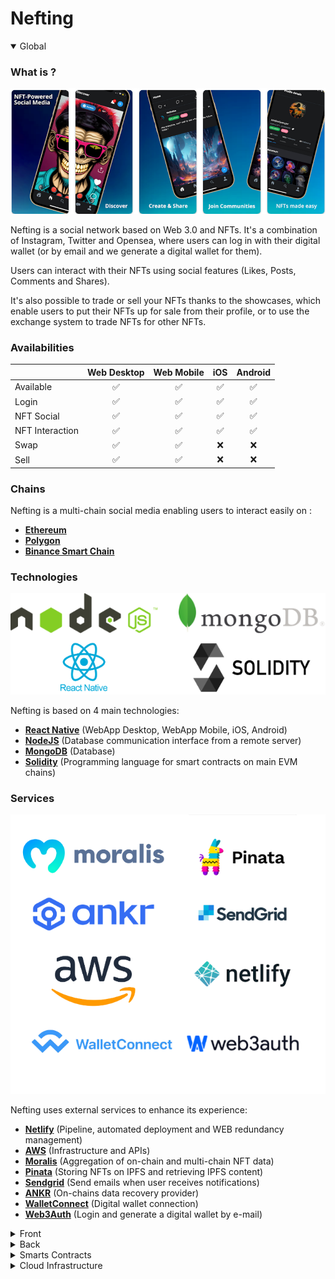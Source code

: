 # Nefting 

<details open>
<summary> Global </summary>

### What is ?

<center>
<img src="./demo.png" />
</center>

Nefting is a social network based on Web 3.0 and NFTs. It's a combination of Instagram, Twitter and Opensea, where users can log in with their digital wallet (or by email and we generate a digital wallet for them).

Users can interact with their NFTs using social features (Likes, Posts, Comments and Shares).

It's also possible to trade or sell your NFTs thanks to the showcases, which enable users to put their NFTs up for sale from their profile, or to use the exchange system to trade NFTs for other NFTs.

### Availabilities

|                 | Web Desktop        | Web Mobile | iOS | Android |
|-----------------|--------------------|------------|-----|---------|
| Available       | <center>✅</center> |     <center>✅</center>       |   <center>✅</center>  |     <center>✅</center>    |
| Login           | <center>✅</center> |       <center>✅</center>     |   <center>✅</center>  |    <center>✅</center>     |
| NFT Social      | <center>✅</center>        |     <center>✅</center>       |  <center>✅</center>   |    <center>✅</center>     |
| NFT Interaction | <center>✅</center>        |     <center>✅</center>       |   <center>✅</center>  |    <center>✅</center>     |
| Swap            | <center>✅</center>        |     <center>✅</center>       |  <center>❌</center>   |    <center>❌</center>      |
| Sell            | <center>✅</center>        |     <center>✅</center>       |   <center>❌</center>   |     <center>❌</center>     |

### Chains

Nefting is a multi-chain social media enabling users to interact easily on :

- **[Ethereum](https://ethereum.org/)**
- **[Polygon](https://polygon.technology/)**
- **[Binance Smart Chain](https://www.bnbchain.org/en/smartChain)**

### Technologies

<center>
<img src="./technos.png" />
</center>

Nefting is based on 4 main technologies:

- **[React Native](https://reactnative.dev/)** (WebApp Desktop, WebApp Mobile, iOS, Android)
- **[NodeJS](https://nodejs.org/)** (Database communication interface from a remote server)
- **[MongoDB](https://www.mongodb.com/)** (Database)
- **[Solidity](https://docs.soliditylang.org/en/v0.8.21/)** (Programming language for smart contracts on main EVM chains)

### Services

<center>
<img src="./services.png" />
</center>

Nefting uses external services to enhance its experience:

- **[Netlify](https://www.netlify.com/)** (Pipeline, automated deployment and WEB redundancy management)
- **[AWS](https://aws.amazon.com/)** (Infrastructure and APIs)
- **[Moralis](https://moralis.io/)** (Aggregation of on-chain and multi-chain NFT data)
- **[Pinata](pinata.cloud)** (Storing NFTs on IPFS and retrieving IPFS content)
- **[Sendgrid](https://sendgrid.com/)** (Send emails when user receives notifications)
- **[ANKR](https://www.ankr.com/)** (On-chains data recovery provider)
- **[WalletConnect](https://walletconnect.com/)** (Digital wallet connection)
- **[Web3Auth](https://web3auth.io/)** (Login and generate a digital wallet by e-mail)


</details>

<details>
<summary> Front </summary>


### Setup project

- Installing NodeJS (16.10)

- ```npm install```
- ```npm start```
- Press "w", "i", "a" for generating and executing web, iOS or Android bundle

### Install EAS

Expo Application Services - Deeply integrated cloud services for Expo and React Native apps, from the team behind Expo.

EAS enables Nefting to build and deploy iOS & Android applications from their pipeline.

EAS also enables tunnel management, making it easier to update an application for a `HOT FIX` without having to go through the stores (AppStore/PlayStore).

- ```npm install -g eas-cli```

### Web Deploy

- ```git push origin main```

### IOS Build

- ```eas build --platform ios```

### Android Build

- ```eas build --platform android```

### IOS Update

- ```eas update --channel $CHANNEL```

### Android Update

- ```eas update --channel $CHANNEL```

</details>

<details>
<summary> Back </summary>

### Setup project

- Installing NodeJS (16.10)

- ```npm install```
- ```npm start```
- Configure .env with API Keys & Mongo URI

### Production deployment

```bash
# On master branch when it's up to date
git tag v1.0.0
git push --tags
```

</details>

<details>
<summary> Smarts Contracts </summary>

<center>
<img src="./solidity.png" />
</center>

Nefting uses two technologies to manage smart contracts:

- [OpenZeppelin](https://www.openzeppelin.com/) (Smarts contracts library already audited)
- [0x](https://www.0x.org/) (EVM-Compatible secure and audited library and transfer infrastructure)


### OpenZeppelin

To create NFTs, Nefting has its own smarts contracts that comply with the [ERC1155](https://ethereum.org/fr/developers/docs/standards/tokens/erc-1155/) NFT standard.

The contracts deployed use OpenZeppelin, which provides additional security thanks to its opensource and audited nature.

Here is the list of smarts contracts deployed for Nefting:

|                     | Address | Type    |
|---------------------|---------|---------|
| Ethereum            |    0x33fc85dc3142e894778147bFf71d05b2E3F87Cc9     | ERC1155 |
| Polygon             |    0x33fc85dc3142e894778147bFf71d05b2E3F87Cc9     | ERC1155 |
| Binance Smart Chain |    0xbf885127381f1aff0c7710a7b93bbeab96a8e48a     | ERC1155 |

### 0x

Nefting uses smarts contracts in Solidity to interact with tokens and NFTs.

As a security measure, Nefting also uses audited and secured contracts of [0x](https://www.0x.org/) for transfers / sales of digital assets.

Full integration documentation (V3 for Swaps and V4 for NFT sales from a showcase) [here](https://docs.swapsdk.xyz/).

</details>

<details>
<summary> Cloud Infrastructure </summary>

<center>
<img src="./infrastructure-nefting.png" />
</center>

This section describes the Nefting ECS stack.

## Copilot

The project is configured to be deployed with the [AWS Copilot tool](https://aws.github.io/copilot-cli/docs/overview/).

For each env (staging & production for now), the Copilot tool creates a new dedicated VPC and load balancer.
For every single service and for every env, the Copilot tools creates a new CloudFormation stack (nefting-production-api, ...).

The CloudFormation stacks create:
- an auto scaling policy & target
- a load balancer HTTP(S) listener rule
- a CloudWatch log group
- an ECS task definition
- an ECS service

## Install the Copilot tools

Install & configure aws-cli & copilot-cli:

- [aws-cli](https://docs.aws.amazon.com/cli/latest/userguide/cli-chap-install.html)
- [aws config](https://docs.aws.amazon.com/cli/latest/userguide/cli-configure-quickstart.html)
- [copilot-cli](https://aws.github.io/copilot-cli/docs/getting-started/install)
- [copilot config](https://aws.github.io/copilot-cli/docs/credentials/)

If you have many AWS CLI profiles in your `~/.aws/credentials` file:

```bash
export AWS_PROFILE=nefting
```

If everything is well configured, you should see `nefting` when running:

```bash
copilot app show
```

## Create a service

```bash
copilot init
# Choose "Load Balanced Web Service" for public api or "Backend service" for microservices
# Don't deploy to a test env
copilot app init 
# Choose "Use `nefting` application" 
```

Now, configure the `copilot/manifest.yml` file.

If the service is a Load Balanced Web Service, you must set the ELB `path` value, without `/`. e.g.: `hub`.

## Deploy the service

```bash
ENVIRONMENT_NAME=production
SERVICE=nefting-api

copilot svc deploy -e ${ENVIRONMENT_NAME} -n ${SERVICE} --tag "$(git describe --tags --always)-$(date +"%Y%m%d-%H%M%S" -u)"
```

:warning: If you deploy the 2 service at the same time you will get this error
```bash
✘ Proposing infrastructure changes for stack nefting-production-nefting-api
✘ deploy service nefting-api to environment production: deploy service: stack nefting-production-nefting-api is currently being updated and cannot be deployed to
```

In this case :

1. Go on [AWS Console in CloudFormation](https://eu-west-3.console.aws.amazon.com/cloudformation/home?region=eu-west-3#/stacks?filteringText=&filteringStatus=active&viewNested=true)
2. Select nefting-production-nefting-api stack
3. Click on Stack Action then "Cancel stack update"
4. Wait while the stack is not in "CREATE_COMPLETE" state
5. Deploy again

## Configure secrets

```bash
ENVIRONMENT_NAME=production
SECRET_NAME=MONGO_URI.....
SECRET_VALUE=mongo://......

aws ssm put-parameter --name ${SECRET_NAME} --value ${SECRET_VALUE} --type SecureString --tags Key=copilot-environment,Value=${ENVIRONMENT_NAME} Key=copilot-application,Value=nefting
```

</details>